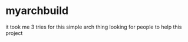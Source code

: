 # myarchbuild
it took me 3 tries for this simple arch thing 
looking for people to help this project
